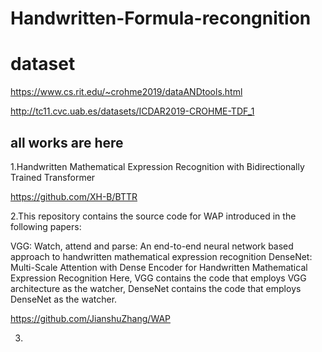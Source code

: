 
# Handwritten-Formula-recongnition


# dataset
https://www.cs.rit.edu/~crohme2019/dataANDtools.html

http://tc11.cvc.uab.es/datasets/ICDAR2019-CROHME-TDF_1

## all works are here

1.Handwritten Mathematical Expression Recognition with Bidirectionally Trained Transformer

https://github.com/XH-B/BTTR

2.This repository contains the source code for WAP introduced in the following papers:

VGG: Watch, attend and parse: An end-to-end neural network based approach to handwritten mathematical expression recognition
DenseNet: Multi-Scale Attention with Dense Encoder for Handwritten Mathematical Expression Recognition
Here, VGG contains the code that employs VGG architecture as the watcher, DenseNet contains the code that employs DenseNet as the watcher.

https://github.com/JianshuZhang/WAP

3.
